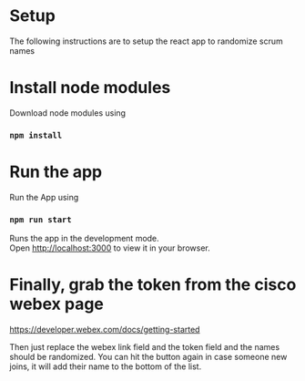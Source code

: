 # Setup

The following instructions are to setup the react app to randomize scrum names

# Install node modules

Download node modules using 
### `npm install`

# Run the app

Run the App using
### `npm run start`

Runs the app in the development mode.\
Open [http://localhost:3000](http://localhost:3000) to view it in your browser.

# Finally, grab the token from the cisco webex page

https://developer.webex.com/docs/getting-started


Then just replace the webex link field and the token field and the names should be randomized.
You can hit the button again in case someone new joins, it will add their name to the bottom of the list.
